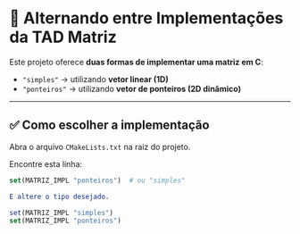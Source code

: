 # 🔄 Alternando entre Implementações da TAD Matriz

Este projeto oferece **duas formas de implementar uma matriz em C**:

- `"simples"` → utilizando **vetor linear (1D)**
- `"ponteiros"` → utilizando **vetor de ponteiros (2D dinâmico)**

---

## ✅ Como escolher a implementação

Abra o arquivo `CMakeLists.txt` na raiz do projeto.

Encontre esta linha:

```cmake
set(MATRIZ_IMPL "ponteiros")  # ou "simples"

E altere o tipo desejado.

set(MATRIZ_IMPL "simples") 
set(MATRIZ_IMPL "ponteiros")